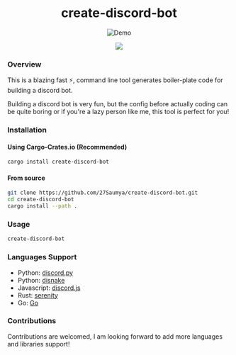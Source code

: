 <h1 align="center">create-discord-bot</h1>

<p align="center">
  <img src="https://i.imgur.com/ODfMO7F.gif" alt="Demo" />
</p>

<p align="center">
  <img src="https://img.shields.io/crates/d/create-discord-bot?color=C04000" />
</p>

### Overview

This is a blazing fast ⚡, command line tool generates boiler-plate code for building a discord bot.

Building a discord bot is very fun, but the config before actually coding can be quite boring or if you're a lazy person like me, this tool is perfect for you!

### Installation

#### Using Cargo-Crates.io (Recommended)

```bash
cargo install create-discord-bot
```

#### From source

```bash
git clone https://github.com/27Saumya/create-discord-bot.git
cd create-discord-bot
cargo install --path .
```

### Usage

```bash
create-discord-bot
```

### Languages Support

- Python: [discord.py](https://github.com/Rapptz/discord.py)
- Python: [disnake](https://github.com/DisnakeDev/disnake)
- Javascript: [discord.js](https://github.com/discordjs/discord.js)
- Rust: [serenity](https://github.com/serenity-rs/serenity)
- Go: [Go](https://github.com/bwmarrin/discordgo)

### Contributions

Contributions are welcomed, I am looking forward to add more languages and libraries support!

